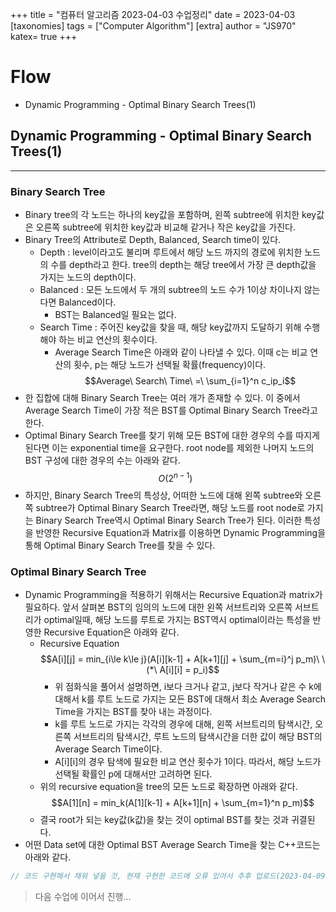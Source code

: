 +++
title = "컴퓨터 알고리즘 2023-04-03 수업정리"
date = 2023-04-03
[taxonomies]
tags = ["Computer Algorithm"]
[extra]
author = "JS970"
katex= true
+++
# Flow
- Dynamic Programming - Optimal Binary Search Trees(1)

## Dynamic Programming - Optimal Binary Search Trees(1)
---
### Binary Search Tree
- Binary tree의 각 노드는 하나의 key값을 포함하며, 왼쪽 subtree에 위치한 key값은 오른쪽 subtree에 위치한 key값과 비교해 같거나 작은 key값을 가진다.
- Binary Tree의 Attribute로 Depth, Balanced, Search time이 있다.
	- Depth : level이라고도 불리며 루트에서 해당 노드 까지의 경로에 위치한 노드의 수를 depth라고 한다. tree의 depth는 해당 tree에서 가장 큰 depth값을 가지는 노드의 depth이다.
	- Balanced : 모든 노드에서 두 개의 subtree의 노드 수가 1이상 차이나지 않는다면 Balanced이다.
		- BST는 Balanced일 필요는 없다.
	- Search Time : 주어진 key값을 찾을 때, 해당 key값까지 도달하기 위해 수행해야 하는 비교 연산의 횟수이다.
		- Average Search Time은 아래와 같이 나타낼 수 있다. 이때 c는 비교 연산의 횟수, p는 해당 노드가 선택될 확률(frequency)이다.$$Average\ Search\ Time\ =\ \sum_{i=1}^n c_ip_i$$
- 한 집합에 대해 Binary Search Tree는 여러 개가 존재할 수 있다. 이 중에서 Average Search Time이 가장 적은 BST를 Optimal Binary Search Tree라고 한다.
- Optimal Binary Search Tree를 찾기 위해 모든 BST에 대한 경우의 수를 따지게 된다면 이는 exponential time을 요구한다. root node를 제외한 나머지 노드의 BST 구성에 대한 경우의 수는 아래와 같다.$$O(2^{n-1})$$
- 하지만, Binary Search Tree의 특성상, 어떠한 노드에 대해 왼쪽 subtree와 오른쪽 subtree가 Optimal Binary Search Tree라면, 해당 노드를 root node로 가지는 Binary Search Tree역시 Optimal Binary Search Tree가 된다. 이러한 특성을 반영한 Recursive Equation과 Matrix를 이용하면 Dynamic Programming을 통해 Optimal Binary Search Tree를 찾을 수 있다.

### Optimal Binary Search Tree
- Dynamic Programming을 적용하기 위해서는 Recursive Equation과 matrix가 필요하다. 앞서 살펴본 BST의 임의의 노드에 대한 왼쪽 서브트리와 오른쪽 서브트리가 optimal일때, 해당 노드를 루트로 가지는 BST역시 optimal이라는 특성을 반영한 Recursive Equation은 아래와 같다.
	- Recursive Equation$$A[i][j] = min_{i\le k\le j}(A[i][k-1] + A[k+1][j] + \sum_{m=i}^j p_m)\ \ (*\ A[i][i] = p_i)$$
		- 위 점화식을 풀어서 설명하면, i보다 크거나 같고, j보다 작거나 같은 수 k에 대해서 k를 루트 노드로 가지는 모든 BST에 대해서 최소 Average Search Time을 가지는 BST를 찾아 내는 과정이다.
		- k를 루트 노드로 가지는 각각의 경우에 대해, 왼쪽 서브트리의 탐색시간, 오른쪽 서브트리의 탐색시간, 루트 노드의 탐색시간을 더한 값이 해당 BST의 Average Search Time이다.
		- A\[i]\[i]의 경우 탐색에 필요한 비교 연산 횟수가 1이다. 따라서, 해당 노드가 선택될 확률인 p에 대해서만 고려하면 된다.
	- 위의 recursive equation을 tree의 모든 노드로 확장하면 아래와 같다.$$A[1][n] = min_k(A[1][k-1] + A[k+1][n] + \sum_{m=1}^n p_m)$$
	- 결국 root가 되는 key값(k값)을 찾는 것이 optimal BST를 찾는 것과 귀결된다.
- 어떤 Data set에 대한 Optimal BST Average Search Time을 찾는 C++코드는 아래와 같다.
```C++
// 코드 구현해서 채워 넣을 것, 현재 구현한 코드에 오류 있어서 추후 업로드(2023-04-09)
```

> 다음 수업에 이어서 진행...